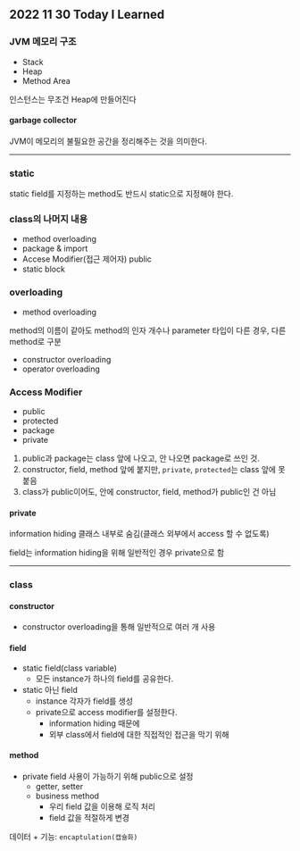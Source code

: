 ## 2022 11 30 Today I Learned

### JVM 메모리 구조

- Stack
- Heap
- Method Area

인스턴스는 무조건 Heap에 만들어진다

#### garbage collector
JVM이 메모리의 불필요한 공간을 정리해주는 것을 의미한다.

---

### static

static field를 지정하는 method도 반드시 static으로 지정해야 한다.

### class의 나머지 내용

- method overloading
- package & import
- Accese Modifier(접근 제어자) public
- static block

### overloading

- method overloading

method의 이름이 같아도 method의 인자 개수나 parameter 타입이 다른 경우, 다른 method로 구분


- constructor overloading
- operator overloading


### Access Modifier
- public
- protected
- package
- private

1. public과 package는 class 앞에 나오고, 안 나오면 package로 쓰인 것.
2. constructor, field, method 앞에 붙지만, <code>private</code>, <code>protected</code>는 class 앞에 못 붙음
3. class가 public이어도, 안에 constructor, field, method가 public인 건 아님

#### private 
information hiding
클래스 내부로 숨김(클래스 외부에서 access 할 수 없도록)

field는 information hiding을 위해 일반적인 경우 private으로 함

---

### class

#### constructor
- constructor overloading을 통해 일반적으로 여러 개 사용

#### field
- static field(class variable)
  - 모든 instance가 하나의 field를 공유한다.
- static 아닌 field
  - instance 각자가 field를 생성
  - private으로 access modifier를 설정한다.
    - information hiding 때문에
    - 외부 class에서 field에 대한 직접적인 접근을 막기 위해

#### method
- private field 사용이 가능하기 위해 public으로 설정
  - getter, setter
  - business method
    - 우리 field 값을 이용해 로직 처리
    - field 값을 적절하게 변경

데이터 + 기능: <code>encaptulation(캡슐화)</code>
